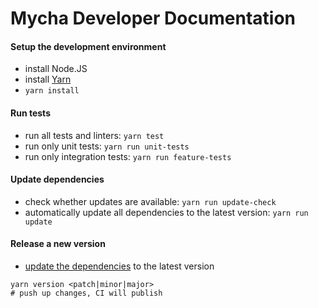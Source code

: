# Mycha Developer Documentation

#### Setup the development environment
* install Node.JS
* install [Yarn](https://yarnpkg.com/)
* `yarn install`


#### Run tests
* run all tests and linters: `yarn test`
* run only unit tests: `yarn run unit-tests`
* run only integration tests: `yarn run feature-tests`


#### Update dependencies
* check whether updates are available: `yarn run update-check`
* automatically update all dependencies to the latest version: `yarn run update`


#### Release a new version

* [update the dependencies](#update-dependencies) to the latest version

```
yarn version <patch|minor|major>
# push up changes, CI will publish
```
